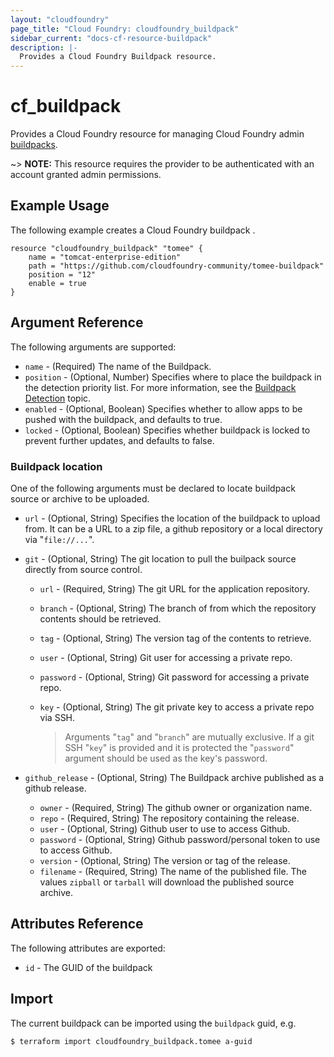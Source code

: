 ```yaml
---
layout: "cloudfoundry"
page_title: "Cloud Foundry: cloudfoundry_buildpack"
sidebar_current: "docs-cf-resource-buildpack"
description: |-
  Provides a Cloud Foundry Buildpack resource.
---
```


# cf\_buildpack

Provides a Cloud Foundry resource for managing Cloud Foundry admin [buildpacks](https://docs.cloudfoundry.org/adminguide/buildpacks.html).

~> **NOTE:** This resource requires the provider to be authenticated with an account granted admin permissions.

## Example Usage

The following example creates a Cloud Foundry buildpack .

```
resource "cloudfoundry_buildpack" "tomee" {
    name = "tomcat-enterprise-edition"
    path = "https://github.com/cloudfoundry-community/tomee-buildpack"
    position = "12"
    enable = true
}
```

## Argument Reference

The following arguments are supported:

* `name` - (Required) The name of the Buildpack.
* `position` - (Optional, Number) Specifies where to place the buildpack in the detection priority list. For more information, see the [Buildpack Detection](https://docs.cloudfoundry.org/buildpacks/detection.html) topic.
* `enabled` - (Optional, Boolean) Specifies whether to allow apps to be pushed with the buildpack, and defaults to true.
* `locked` - (Optional, Boolean) Specifies whether buildpack is locked to prevent further updates, and defaults to false.

### Buildpack location

One of the following arguments must be declared to locate buildpack source or archive to be uploaded.

* `url` - (Optional, String) Specifies the location of the buildpack to upload from. It can be a URL to a zip file, a github repository or a local directory via "`file://...`".

* `git` - (Optional, String) The git location to pull the builpack source directly from source control.

  - `url` - (Required, String) The git URL for the application repository.
  - `branch` - (Optional, String) The branch of from which the repository contents should be retrieved.
  - `tag` - (Optional, String) The version tag of the contents to retrieve.
  - `user` - (Optional, String) Git user for accessing a private repo.
  - `password` - (Optional, String) Git password for accessing a private repo.
  - `key` - (Optional, String) The git private key to access a private repo via SSH.
  
      > Arguments "`tag`" and "`branch`" are mutually exclusive. If a git SSH "`key`" is provided and it is protected the "`password`" argument should be used as the key's password.

* `github_release` - (Optional, String) The Buildpack archive published as a github release.
  - `owner` - (Required, String) The github owner or organization name.
  - `repo` - (Required, String) The repository containing the release.
  - `user` - (Optional, String) Github user to use to access Github.
  - `password` - (Optional, String) Github password/personal token to use to access Github.
  - `version` - (Optional, String) The version or tag of the release.
  - `filename` - (Required, String) The name of the published file. The values `zipball` or `tarball` will download the published  source archive.

## Attributes Reference

The following attributes are exported:

* `id` - The GUID of the buildpack

## Import

The current buildpack can be imported using the `buildpack` guid, e.g.

```
$ terraform import cloudfoundry_buildpack.tomee a-guid
```
